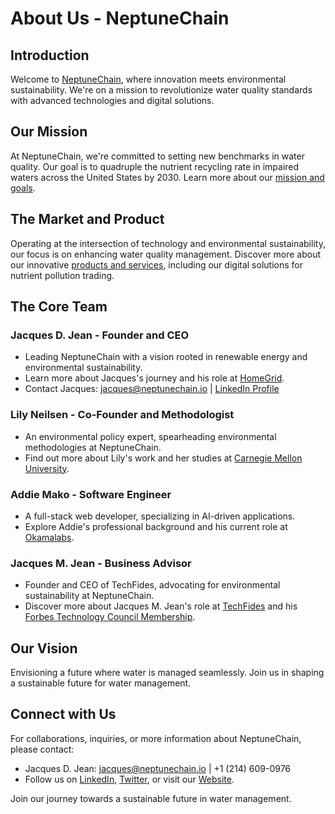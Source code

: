 # About Us - NeptuneChain

## Introduction
Welcome to [NeptuneChain](https://www.neptunechain.io), where innovation meets environmental sustainability. We're on a mission to revolutionize water quality standards with advanced technologies and digital solutions.

## Our Mission
At NeptuneChain, we're committed to setting new benchmarks in water quality. Our goal is to quadruple the nutrient recycling rate in impaired waters across the United States by 2030. Learn more about our [mission and goals](#URL-for-mission-and-goals).

## The Market and Product
Operating at the intersection of technology and environmental sustainability, our focus is on enhancing water quality management. Discover more about our innovative [products and services](#URL-for-products-and-services), including our digital solutions for nutrient pollution trading.

## The Core Team

### Jacques D. Jean - Founder and CEO
- Leading NeptuneChain with a vision rooted in renewable energy and environmental sustainability.
- Learn more about Jacques's journey and his role at [HomeGrid](https://homegridenergy.com).
- Contact Jacques: [jacques@neptunechain.io](mailto:jacques@neptunechain.io) | [LinkedIn Profile](https://www.linkedin.com/in/jacquesdjean?utm_source=share&utm_campaign=share_via&utm_content=profile&utm_medium=ios_app)

### Lily Neilsen - Co-Founder and Methodologist
- An environmental policy expert, spearheading environmental methodologies at NeptuneChain.
- Find out more about Lily's work and her studies at [Carnegie Mellon University](https://www.cmu.edu/).

### Addie Mako - Software Engineer
- A full-stack web developer, specializing in AI-driven applications.
- Explore Addie's professional background and his current role at [Okamalabs](https://www.okamalabs.com).

### Jacques M. Jean - Business Advisor
- Founder and CEO of TechFides, advocating for environmental sustainability at NeptuneChain.
- Discover more about Jacques M. Jean's role at [TechFides](https://www.techfides.com) and his [Forbes Technology Council Membership]([https://councils.forbes.com/forbestechcouncil).

## Our Vision
Envisioning a future where water is managed seamlessly. 
Join us in shaping a sustainable future for water management.

## Connect with Us
For collaborations, inquiries, or more information about NeptuneChain, please contact:

- Jacques D. Jean: [jacques@neptunechain.io](mailto:jacques@neptunechain.io) | +1 (214) 609-0976
- Follow us on [LinkedIn]([https://www.linkedin.com/in/jacquesdjean?utm_source=share&utm_campaign=share_via&utm_content=profile&utm_medium=ios_app), [Twitter](https://x.com/neptunechainio/), or visit our [Website](https://wwww.neptunechain.io/).

Join our journey towards a sustainable future in water management.

